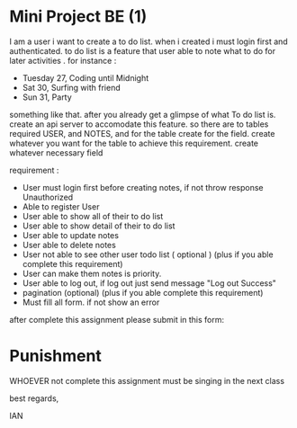 

# Mini Project BE (1)

I am a user i want to create a to do list. when i created i must login first and authenticated. to do list is a feature that user able to note what to do for later activities . for instance :
- Tuesday 27, Coding until Midnight
- Sat 30, Surfing with friend
- Sun 31, Party

something like that. after you already get a glimpse of what To do list is. create an api server to accomodate this feature. so there are to tables required USER, and NOTES, and for the table create
for the field. create whatever you want for the table to achieve this requirement. create whatever necessary field

requirement :
- User must login first before creating notes, if not throw response Unauthorized
- Able to register User
- User able to show all of their to do list
- User able to show detail of their to do list
- User able to update notes
- User able to delete notes
- User not able to see other user todo list ( optional ) (plus if you able complete this requirement)
- User can make them notes is priority.
- User able to log out, if log out just send message "Log out Success"
- pagination (optional) (plus if you able complete this requirement)
- Must fill all form. if not show an error


after complete this assignment please submit in this form:




# Punishment
WHOEVER not complete this assignment must be singing in the next class


best regards,


IAN
